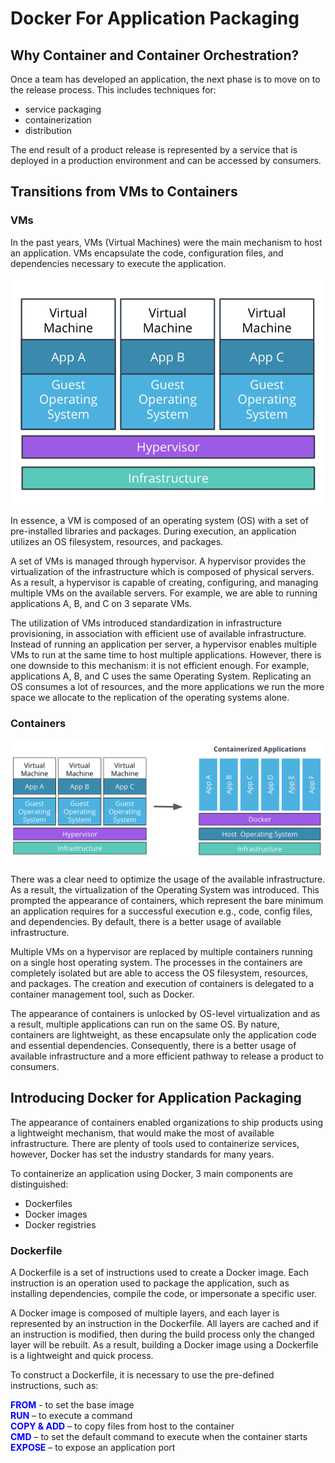 # Docker For Application Packaging

## Why Container and Container Orchestration?

Once a team has developed an application, the next phase is to move on to the release process. This includes techniques for:
 - service packaging 
 - containerization
 - distribution

The end result of a product release is represented by a service that is deployed in a production environment and can be accessed by consumers.

## Transitions from VMs to Containers

### VMs
In the past years, VMs (Virtual Machines) were the main mechanism to host an application. VMs encapsulate the code, configuration files, and dependencies necessary to execute the application.

![fig_1](./figures/multiple_apps_hosted_on_vms.png)

In essence, a VM is composed of an operating system (OS) with a set of pre-installed libraries and packages. During execution, an application utilizes an OS filesystem, resources, and packages.

A set of VMs is managed through hypervisor. A hypervisor provides the virtualization of the infrastructure which is composed of physical servers. As a result, a hypervisor is capable of creating, configuring, and managing multiple VMs on the available servers. For example, we are able to running applications A, B, and C on 3 separate VMs.

The utilization of VMs introduced standardization in infrastructure provisioning, in association with efficient use of available infrastructure. Instead of running an application per server, a hypervisor enables multiple VMs to run at the same time to host multiple applications. However, there is one downside to this mechanism: it is not efficient enough. For example, applications A, B, and C uses the same Operating System. Replicating an OS consumes a lot of resources, and the more applications we run the more space we allocate to the replication of the operating systems alone.

### Containers

![fig_2](./figures/vms_to_containers.png)

There was a clear need to optimize the usage of the available infrastructure. As a result, the virtualization of the Operating System was introduced. This prompted the appearance of containers, which represent the bare minimum an application requires for a successful execution e.g., code, config files, and dependencies. By default, there is a better usage of available infrastructure.

Multiple VMs on a hypervisor are replaced by multiple containers running on a single host operating system. The processes in the containers are completely isolated but are able to access the OS filesystem, resources, and packages. The creation and execution of containers is delegated to a container management tool, such as Docker.

The appearance of containers is unlocked by OS-level virtualization and as a result, multiple applications can run on the same OS. By nature, containers are lightweight, as these encapsulate only the application code and essential dependencies. Consequently, there is a better usage of available infrastructure and a more efficient pathway to release a product to consumers.

## Introducing Docker for Application Packaging

The appearance of containers enabled organizations to ship products using a lightweight mechanism, that would make the most of available infrastructure. There are plenty of tools used to containerize services, however, Docker has set the industry standards for many years.

To containerize an application using Docker, 3 main components are distinguished:
-	Dockerfiles
-	Docker images
-	Docker registries

### Dockerfile

A Dockerfile is a set of instructions used to create a Docker image. Each instruction is an operation used to package the application, such as installing dependencies, compile the code, or impersonate a specific user.

A Docker image is composed of multiple layers, and each layer is represented by an instruction in the Dockerfile. All layers are cached and if an instruction is modified, then during the build process only the changed layer will be rebuilt. As a result, building a Docker image using a Dockerfile is a lightweight and quick process.

To construct a Dockerfile, it is necessary to use the pre-defined instructions, such as:

<font color=#0000FF>**FROM**</font> - to set the base image<br>
<font color=#0000FF>**RUN**</font> – to execute a command<br>
<font color=#0000FF>**COPY & ADD** </font> – to copy files from host to the container<br>
<font color=#0000FF>**CMD** </font> – to set the default command to execute when the container starts<br>
<font color=#0000FF>**EXPOSE** </font> – to expose an application port<br>
